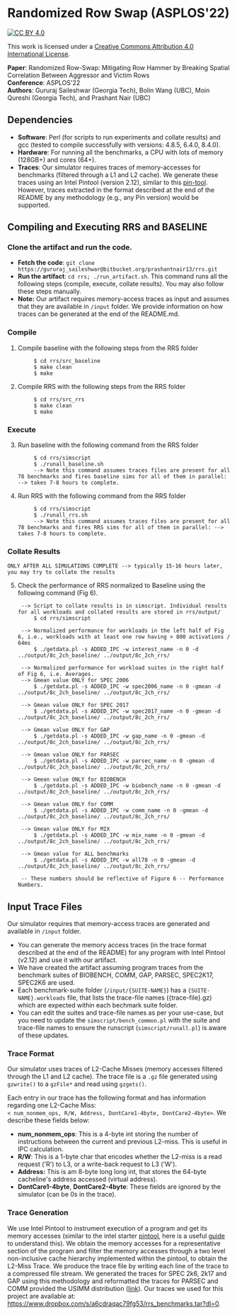 # Randomized Row Swap (ASPLOS'22)
[![CC BY 4.0][cc-by-shield]][cc-by]

This work is licensed under a
[Creative Commons Attribution 4.0 International License][cc-by].

[cc-by]: http://creativecommons.org/licenses/by/4.0/
[cc-by-image]: https://i.creativecommons.org/l/by/4.0/88x31.png
[cc-by-shield]: https://img.shields.io/badge/License-CC%20BY%204.0-lightgrey.svg

**Paper**: Randomized Row-Swap: Mitigating Row Hammer by Breaking Spatial Correlation Between Aggressor and Victim Rows  
**Conference**: ASPLOS'22  
**Authors**: Gururaj Saileshwar (Georgia Tech), Bolin Wang (UBC), Moin Qureshi (Georgia Tech), and Prashant Nair (UBC)  



## Dependencies
* **Software**: Perl (for scripts to run experiments and collate results) and gcc (tested to compile successfully with versions: 4.8.5, 6.4.0, 8.4.0). 
* **Hardware**: For running all the benchmarks, a CPU with lots of memory (128GB+) and cores (64+).
* **Traces**: Our simulator requires traces of memory-accesses for benchmarks (filtered through a L1 and L2 cache). We generate these traces using an Intel Pintool (version 2.12), similar to this [pin-tool](https://github.com/jingpu/pintools/blob/master/source/tools/SimpleExamples/pinatrace.cpp). However, traces extracted in the format described at the end of the README by any methodology (e.g., any Pin version) would be supported. 


## Compiling and Executing RRS and BASELINE

### Clone the artifact and run the code.

* **Fetch the code**: `git clone https://gururaj_saileshwar@bitbucket.org/prashantnair13/rrs.git`  
* **Run the artifact**: `cd rrs; ./run_artifact.sh`. This command runs all the following steps (compile, execute, collate results). You may also follow these steps manually.
* **Note:** Our artifact requires  memory-access traces as input and assumes that they are available in `/input` folder. We provide information on how traces can be generated at the end of the README.md.
 
### Compile

1. Compile baseline with the following steps from the RRS folder
         
     	    $ cd rrs/src_baseline
     	    $ make clean
     	    $ make


2. Compile RRS with the following steps from the RRS folder

     	    $ cd rrs/src_rrs
     	    $ make clean
     	    $ make


### Execute

3. Run baseline with the following command from the RRS folder
         
     	    $ cd rrs/simscript
     	    $ ./runall_baseline.sh
     	    --> Note this command assumes traces files are present for all 78 benchmarks and fires baseline sims for all of them in parallel: --> takes 7-8 hours to complete.


4. Run RRS with the following command from the RRS folder         

     	    $ cd rrs/simscript
     	    $ ./runall_rrs.sh
     	    --> Note this command assumes traces files are present for all 78 benchmarks and fires RRS sims for all of them in parallel: --> takes 7-8 hours to complete.


### Collate Results

`ONLY AFTER ALL SIMULATIONS COMPLETE --> typically 15-16 hours later, you may try to collate the results`  

5. Check the performance of RRS normalized to Baseline using the following command (Fig 6).  
  
	    --> Script to collate results is in simscript. Individual results for all workloads and collated results are stored in rrs/output/    
     	    $ cd rrs/simscript

	    --> Normalized performance for workloads in the left half of Fig 6, i.e., workloads with at least one row having > 800 activations / 64ms            
            $ ./getdata.pl -s ADDED_IPC -w interest_name -n 0 -d ../output/8c_2ch_baseline/ ../output/8c_2ch_rrs/
	    
	    --> Normalized performance for workload suites in the right half of Fig 6, i.e. Averages.           
	    --> Gmean value ONLY for SPEC 2006
            $ ./getdata.pl -s ADDED_IPC -w spec2006_name -n 0 -gmean -d ../output/8c_2ch_baseline/ ../output/8c_2ch_rrs/
            
	    --> Gmean value ONLY for SPEC 2017            
            $ ./getdata.pl -s ADDED_IPC -w spec2017_name -n 0 -gmean -d ../output/8c_2ch_baseline/ ../output/8c_2ch_rrs/
            
	    --> Gmean value ONLY for GAP            
            $ ./getdata.pl -s ADDED_IPC -w gap_name -n 0 -gmean -d ../output/8c_2ch_baseline/ ../output/8c_2ch_rrs/

	    --> Gmean value ONLY for PARSEC                     
            $ ./getdata.pl -s ADDED_IPC -w parsec_name -n 0 -gmean -d ../output/8c_2ch_baseline/ ../output/8c_2ch_rrs/
            
	    --> Gmean value ONLY for BIOBENCH                                 
            $ ./getdata.pl -s ADDED_IPC -w biobench_name -n 0 -gmean -d ../output/8c_2ch_baseline/ ../output/8c_2ch_rrs/

	    --> Gmean value ONLY for COMM                              
            $ ./getdata.pl -s ADDED_IPC -w comm_name -n 0 -gmean -d ../output/8c_2ch_baseline/ ../output/8c_2ch_rrs/

	    --> Gmean value ONLY for MIX                              
            $ ./getdata.pl -s ADDED_IPC -w mix_name -n 0 -gmean -d ../output/8c_2ch_baseline/ ../output/8c_2ch_rrs/

	    --> Gmean value for ALL benchmarks                              
            $ ./getdata.pl -s ADDED_IPC -w all78 -n 0 -gmean -d ../output/8c_2ch_baseline/ ../output/8c_2ch_rrs/

	    -- These numbers should be reflective of Figure 6 -- Performance Numbers.


## Input Trace Files
Our simulator requires that memory-access traces are generated and available in `/input` folder.  
* You can generate the memory access traces (in the trace format described at the end of the README) for any program with Intel Pintool (v2.12) and use it with our artifact.  
* We have created the artifact assuming program traces from the benchmark suites of BIOBENCH, COMM, GAP, PARSEC, SPEC2K17, SPEC2K6 are used.  
* Each benchmark-suite folder (`/input/{SUITE-NAME}`) has a `{SUITE-NAME}.workloads` file, that lists the trace-file names ({trace-file}.gz) which are expected within each bechmark suite folder.  
* You can edit the suites and trace-file names as per your use-case, but you need to update the `simscript/bench_common.pl` with the suite and trace-file names to ensure the runscript (`simscript/runall.pl`) is aware of these updates.  

### Trace Format
Our simulator uses traces of L2-Cache Misses (memory accesses filtered through the L1 and L2 cache). 
The trace file is a `.gz` file generated using `gzwrite()` to a `gzFile*` and read using `gzgets()`.

Each entry in our trace has the following format and has information regarding one L2-Cache Miss:    
`< num_nonmem_ops, R/W, Address, DontCare1-4byte, DontCare2-4byte>`. We describe these fields below:  

   - **num_nonmem_ops**: This is a 4-byte int storing the number of instructions between the current and previous L2-miss. This is useful in IPC calculation.  
   - **R/W**: This is a 1-byte char that encodes whether the L2-miss is a read request ('R') to L3, or a write-back request to L3 ('W').  
   - **Address:** This is am 8-byte long long int, that stores the 64-byte cacheline's address accessed (virtual address).  
   - **DontCare1-4byte**, **DontCare2-4byte**: These fields are ignored by the simulator (can be 0s in the trace).  

### Trace Generation
We use Intel Pintool to instrument execution of a program and get its memory accesses (similar to the intel starter [pintool](https://github.com/jingpu/pintools/blob/master/source/tools/SimpleExamples/pinatrace.cpp), here is a useful [guide](https://mahmoudhatem.wordpress.com/2016/11/07/tracing-memory-access-of-an-oracle-process-intel-pintools/) to understand this). We obtain the memory accesses for a representative section of the program and filter the memory accesses through a two level non-inclusive cache hierarchy implemented within the pintool, to obtain the L2-Miss Trace. We produce the trace file by writing each line of the trace to a compressed file stream. We generated the traces for SPEC 2k6, 2k17 and GAP using this methodology and reformatted the traces for PARSEC and COMM provided the USIMM distribution ([link](http://utaharch.blogspot.com/2012/02/usimm.html)). Our traces we used for this project are available at: https://www.dropbox.com/s/a6cdraqac79fg53/rrs_benchmarks.tar?dl=0.